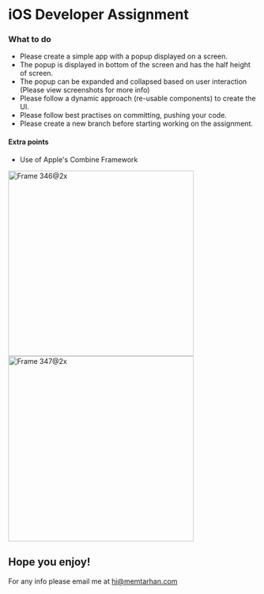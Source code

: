 # iOS Developer Assignment

### What to do
* Please create a simple app with a popup displayed on a screen.
* The popup is displayed in bottom of the screen and has the half height of screen. 
* The popup can be expanded and collapsed based on user interaction (Please view screenshots for more info) 
* Please follow a dynamic approach (re-usable components) to create the UI.
* Please follow best practises on committing, pushing your code. 
* Please create a new branch before starting working on the assignment. 

#### Extra points
* Use of Apple's Combine Framework

<img width="375" alt="Frame 346@2x" src="https://user-images.githubusercontent.com/32220126/223865707-1965a828-2dac-48a9-86d0-2ce6ab631afc.png">
<img width="375" alt="Frame 347@2x" src="https://user-images.githubusercontent.com/32220126/223865733-01010a40-6578-4f7c-8c3d-847a1f303bfb.png">


## Hope you enjoy!
For any info please email me at hi@memtarhan.com

